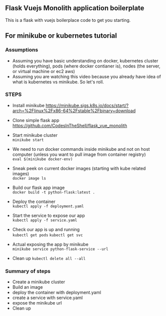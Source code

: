 
## Flask Vuejs Monolith application boilerplate
This is a flask with vuejs boilerplace code to get you starting.

## For minikube or kubernetes tutorial

### Assumptions
- Assuming you have basic understanding on docker, kubernetes cluster (holds everything), pods (where docker contianer is), nodes (the server, or virtual machine or ec2 aws)
- Assuming you are watching this video because you already have idea of what is kubernetes vs minikube. So let's roll.


### STEPS

- Install minikube https://minikube.sigs.k8s.io/docs/start/?arch=%2Flinux%2Fx86-64%2Fstable%2Fbinary+download
- Clone simple flask app https://github.com/CodesInTheShell/flask_vue_monolith


- Start minikube cluster <br>
  `minikube start`

- We need to run docker commands inside minikube and not on host computer (unless you want to pull image from container registry)<br>
  `eval $(minikube docker-env)`

- Sneak peek on current docker images (starting with kube related images)<br>
`docker image ls`

- Build our flask app image<br>
`docker build -t python-flask:latest .`

- Deploy the container<br>
`kubectl apply -f deployment.yaml`

- Start the service to expose our app<br>
`kubectl apply -f service.yaml`

- Check our app is up and running<br>
`kubectl get pods`
`kubectl get svc`

- Actual exposing the app by minikube<br>
`minikube service python-flask-service --url`

- Clean up
`kubectl delete all --all`


### Summary of steps
- Create a minikube cluster
- Build an image
- deploy the container with deployment.yaml
- create a service with service.yaml
- expose the minikube url
- Clean up
